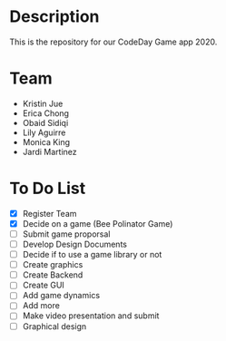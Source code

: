 # Description

This is the repository for our CodeDay Game app 2020.

# Team
- Kristin Jue
- Erica Chong
- Obaid Sidiqi
- Lily Aguirre
- Monica King
- Jardi Martinez

# To Do List
- [x] Register Team
- [x] Decide on a game (Bee Polinator Game)
- [ ] Submit game proporsal
- [ ] Develop Design Documents
- [ ] Decide if to use a game library or not
- [ ] Create graphics
- [ ] Create Backend
- [ ] Create GUI
- [ ] Add game dynamics
- [ ] Add more
- [ ] Make video presentation and submit
- [ ] Graphical design
